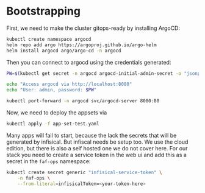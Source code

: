 # Bootstrapping

First, we need to make the cluster gitops-ready by installing ArgoCD:

```sh
kubectl create namespace argocd
helm repo add argo https://argoproj.github.io/argo-helm
helm install argocd argo/argo-cd -n argocd
```

Then you can connect to argocd using the credentials generated:

```sh
PW=$(kubectl get secret -n argocd argocd-initial-admin-secret -o "jsonpath={.data.password}" | base64 -d)

echo "Access argocd via http://localhost:8080"
echo "User: admin, password: $PW"

kubectl port-forward -n argocd svc/argocd-server 8080:80
```

Now, we need to deploy the appsets via
```sh
kubectl apply -f app-set-test.yaml
```

Many apps will fail to start, because the lack the secrets that will be generated by infisical. But infiscal needs be setup too.
We use the cloud edition, but there is also a self hosted one we do not cover here.
For our stack you need to create a service token in the web ui and add this as a secret in the `faf-ops` namespace:

```sh
kubectl create secret generic "infisical-service-token" \
    -n faf-ops \
    --from-literal=infisicalToken=<your-token-here>

```